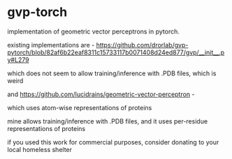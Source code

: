 # gvp-torch
implementation of geometric vector perceptrons in pytorch. 

existing implementations are - 
https://github.com/drorlab/gvp-pytorch/blob/82af6b22eaf8311c15733117b0071408d24ed877/gvp/__init__.py#L279

which does not seem to allow training/inference with .PDB files, which is weird

and 
https://github.com/lucidrains/geometric-vector-perceptron -

which uses atom-wise representations of proteins

mine allows training/inference with .PDB files, and it uses per-residue representations of proteins 

if you used this work for commercial purposes, consider donating to your local homeless shelter
